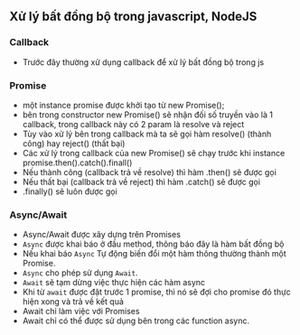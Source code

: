 ## Xử lý bất đồng bộ trong javascript, NodeJS

### Callback
- Trước đây thường xử dụng callback để xử lý bất đồng bộ trong js

### Promise
- một instance promise được khởi tạo từ new Promise();
- bên trong constructor new Promise() sẽ nhận đối số truyền vào là 1 callback, trong callback này có 2 param là resolve và reject
- Tùy vào xử lý bên trong callback mà ta sẽ gọi hàm resolve() (thành công) hay reject() (thất bại)
- Các xử lý trong callback của new Promise() sẽ chạy trước khi instance promise.then().catch().finall()
- Nếu thành công (callback trả về resolve) thì hàm .then() sẽ được gọi
- Nếu thất bại (callback trả về reject) thì hàm .catch() sẽ được gọi
- .finally() sẽ luôn được gọi
### Async/Await
- Async/Await được xây dựng trên Promises
- `Async` được khai báo ở đầu method, thông báo đây là hàm bất đồng bộ
- Nếu khai báo `Async` Tự động biến đổi một hàm thông thường thành một Promise.
- `Async` cho phép sử dụng `Await`.
- `Await` sẽ tạm dừng việc thực hiện các hàm async
- Khi từ `await` được đặt trước 1 promise, thì nó sẽ đợi cho promise đó thực hiện xong và trả về kết quả
- Await chỉ làm việc với Promises
- Await chỉ có thể được sử dụng bên trong các function async.

